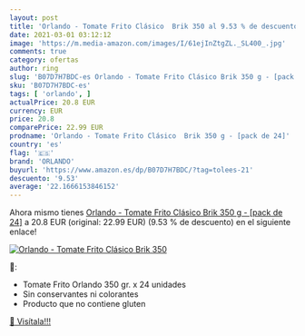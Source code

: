 ```yaml
---
layout: post
title: 'Orlando - Tomate Frito Clásico  Brik 350 al 9.53 % de descuento'
date: 2021-03-01 03:12:12
image: 'https://m.media-amazon.com/images/I/61ejInZtgZL._SL400_.jpg'
comments: true
category: ofertas
author: ring
slug: 'B07D7H7BDC-es Orlando - Tomate Frito Clásico Brik 350 g - [pack de 24]'
sku: 'B07D7H7BDC-es'
tags: [ 'orlando', ]
actualPrice: 20.8 EUR
currency: EUR
price: 20.8
comparePrice: 22.99 EUR
prodname: 'Orlando - Tomate Frito Clásico  Brik 350 g - [pack de 24]'
country: 'es'
flag: '🇪🇸'
brand: 'ORLANDO'
buyurl: 'https://www.amazon.es/dp/B07D7H7BDC/?tag=tolees-21'
descuento: '9.53'
average: '22.1666153846152'
---
```


Ahora mismo tienes [Orlando - Tomate Frito Clásico  Brik 350 g - [pack de 24]](https://www.amazon.es/dp/B07D7H7BDC/?tag=tolees-21) a 20.8 EUR (original: 22.99 EUR) (9.53 %  de descuento) en el siguiente enlace!

[![Orlando - Tomate Frito Clásico  Brik 350](https://m.media-amazon.com/images/I/61ejInZtgZL._SL400_.jpg)](https://www.amazon.es/dp/B07D7H7BDC/?tag=tolees-21)

🔎:

- Tomate Frito Orlando 350 gr. x 24 unidades
- Sin conservantes ni colorantes
- Producto que no contiene gluten

[🛒 Visítala!!!](https://www.amazon.es/dp/B07D7H7BDC/?tag=tolees-21)
